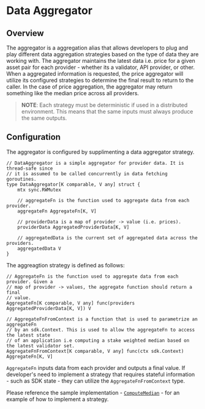 # Data Aggregator

## Overview

The aggregator is a aggregation alias that allows developers to plug and play different data aggregation strategies based on the type of data they are working with. The aggregator maintains the latest data i.e. price for a given asset pair for each provider - whether its a validator, API provider, or other. When a aggregated information is requested, the price aggregator will utilize its configured strategies to determine the final result to return to the caller. In the case of price aggregation, the aggregator may return something like the median price across all providers.

> **NOTE**: Each strategy must be deterministic if used in a distributed environment. This means that the same inputs must always produce the same outputs.

## Configuration

The aggregator is configured by supplimenting a data aggregator strategy.

```golang
// DataAggregator is a simple aggregator for provider data. It is thread-safe since
// it is assumed to be called concurrently in data fetching goroutines.
type DataAggregator[K comparable, V any] struct {
	mtx sync.RWMutex

	// aggregateFn is the function used to aggregate data from each provider.
	aggregateFn AggregateFn[K, V]

	// providerData is a map of provider -> value (i.e. prices).
	providerData AggregatedProviderData[K, V]

	// aggregatedData is the current set of aggregated data across the providers.
	aggregatedData V
}
```

The aggreagtion strategy is defined as follows:

```golang
// AggregateFn is the function used to aggregate data from each provider. Given a
// map of provider -> values, the aggregate function should return a final
// value.
AggregateFn[K comparable, V any] func(providers AggregatedProviderData[K, V]) V

// AggregateFnFromContext is a function that is used to parametrize an aggregateFn
// by an sdk.Context. This is used to allow the aggregateFn to access the latest state
// of an application i.e computing a stake weighted median based on the latest validator set.
AggregateFnFromContext[K comparable, V any] func(ctx sdk.Context) AggregateFn[K, V]
```

`AggregateFn` inputs data from each provider and outputs a final value. If developer's need to implement a strategy that requires stateful information - such as SDK state - they can utilize the `AggregateFnFromContext` type.

Please reference the sample implementation - [`ComputeMedian`](math.go) - for an example of how to implement a strategy.

